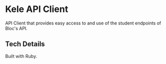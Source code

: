 # Kele API Client
API Client that provides easy access to and use of the student endpoints of Bloc's API.

## Tech Details
Built with Ruby.
